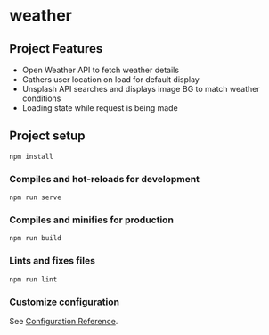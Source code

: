 # weather

## Project Features
- Open Weather API to fetch weather details
- Gathers user location on load for default display
- Unsplash API searches and displays image BG to match weather conditions
- Loading state while request is being made

## Project setup
```
npm install
```

### Compiles and hot-reloads for development
```
npm run serve
```

### Compiles and minifies for production
```
npm run build
```

### Lints and fixes files
```
npm run lint
```

### Customize configuration
See [Configuration Reference](https://cli.vuejs.org/config/).
